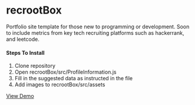 # recrootBox
Portfolio site template for those new to programming or development. Soon to include metrics from key tech recruiting platforms such as hackerrank, and leetcode.

#### Steps To Install
1. Clone repository 
2. Open recrootBox/src/ProfileInformation.js
3. Fill in the suggested data as instructed in the file
4. Add images to recrootBox/src/assets

[View Demo](http://trevorhere.github.io/recrootBox)